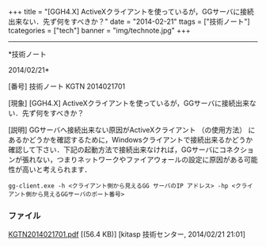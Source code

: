 ﻿+++
title = "[GGH4.X] ActiveXクライアントを使っているが，GGサーバに接続出来ない．先ず何をすべきか？"
date = "2014-02-21"
ttags = ["技術ノート"]
tcategories = ["tech"]
banner = "img/technote.jpg"
+++

-----------------------------------------------------------------------------------------------------------------------------

*技術ノート

2014/02/21*


[番号]
技術ノート KGTN 2014021701

[現象]
[GGH4.X]
ActiveXクライアントを使っているが，GGサーバに接続出来ない．先ず何をすべきか？

[説明]
GGサーバへ接続出来ない原因がActiveXクライアント （の使用方法）
にあるかどうかを確認するために，Windowsクライアントで接続出来るかどうか確認して下さい．下記の起動方法で接続出来なければ，GGサーバにコネクションが張れない，つまりネットワークやファイアウォールの設定に原因がある可能性が高いと考えられます．

    gg-client.exe -h <クライアント側から見えるGG サーバのIP アドレス> -hp <クライアント側から見えるGGサーバのポート番号>


### ファイル

 
 


[KGTN2014021701.pdf](http://techreport.kitasp.net/attachments/download/1586/KGTN2014021701.pdf)
 [(56.4 KB)] [kitasp 技術センター, 2014/02/21
21:01]


 


 

